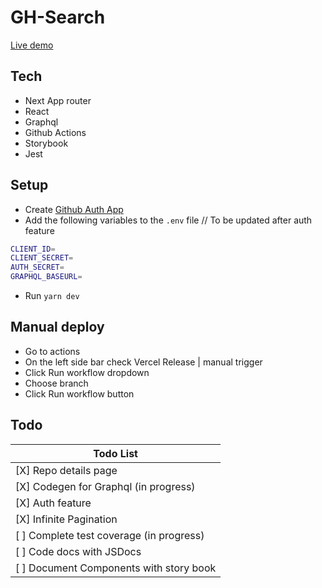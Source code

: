 # GH-Search
[Live demo](https://github-search-two-ivory.vercel.app/)

## Tech

- Next App router
- React
- Graphql
- Github Actions
- Storybook
- Jest


## Setup

- Create [Github Auth App](https://docs.github.com/en/apps/oauth-apps/building-oauth-apps/creating-an-oauth-app)
- Add the following variables to the `.env` file // To be updated after auth feature

```sh
CLIENT_ID=
CLIENT_SECRET=
AUTH_SECRET=
GRAPHQL_BASEURL=
```
- Run ```yarn dev```


## Manual deploy

- Go to actions
- On the left side bar check Vercel Release | manual trigger
- Click Run workflow dropdown
- Choose branch
- Click Run workflow button


## Todo

| Todo List
| ------
| [X] Repo details page 
| [X] Codegen for Graphql (in progress) 
| [X] Auth feature
| [X] Infinite Pagination 
| [ ] Complete test coverage (in progress)
| [ ] Code docs with JSDocs 
| [ ] Document Components with story book


